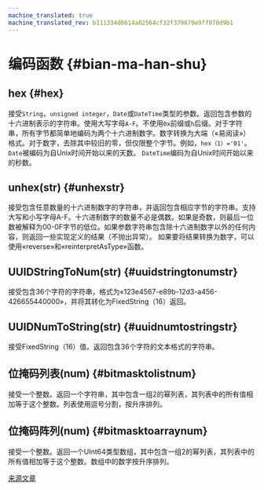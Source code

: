 ```yaml
---
machine_translated: true
machine_translated_rev: b111334d6614a02564cf32f379679e9ff970d9b1
---
```


# 编码函数 {#bian-ma-han-shu}

## hex {#hex}

接受`String`，`unsigned integer`，`Date`或`DateTime`类型的参数。返回包含参数的十六进制表示的字符串。使用大写字母`A-F`。不使用`0x`前缀或`h`后缀。对于字符串，所有字节都简单地编码为两个十六进制数字。数字转换为大端（«易阅读»）格式。对于数字，去除其中较旧的零，但仅限整个字节。例如，`hex（1）='01'`。 `Date`被编码为自Unix时间开始以来的天数。 `DateTime`编码为自Unix时间开始以来的秒数。

## unhex(str) {#unhexstr}

接受包含任意数量的十六进制数字的字符串，并返回包含相应字节的字符串。支持大写和小写字母A-F。十六进制数字的数量不必是偶数。如果是奇数，则最后一位数被解释为00-0F字节的低位。如果参数字符串包含除十六进制数字以外的任何内容，则返回一些实现定义的结果（不抛出异常）。
如果要将结果转换为数字，可以使用«reverse»和«reinterpretAsType»函数。

## UUIDStringToNum(str) {#uuidstringtonumstr}

接受包含36个字符的字符串，格式为«123e4567-e89b-12d3-a456-426655440000»，并将其转化为FixedString（16）返回。

## UUIDNumToString(str) {#uuidnumtostringstr}

接受FixedString（16）值。返回包含36个字符的文本格式的字符串。

## 位掩码列表(num) {#bitmasktolistnum}

接受一个整数。返回一个字符串，其中包含一组2的幂列表，其列表中的所有值相加等于这个整数。列表使用逗号分割，按升序排列。

## 位掩码阵列(num) {#bitmasktoarraynum}

接受一个整数。返回一个UInt64类型数组，其中包含一组2的幂列表，其列表中的所有值相加等于这个整数。数组中的数字按升序排列。

[来源文章](https://clickhouse.tech/docs/en/query_language/functions/encoding_functions/) <!--hide-->
